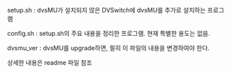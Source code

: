 setup.sh : dvsMU가 설치되지 않은 DVSwitch에 dvsMU를 추가로 설치하는 프로그램

config.sh : setup.sh의 주요 내용을 정리한 프로그램. 현재 특별한 용도는 없음.

dvsmu_ver : dvsMU를 upgrade하면, 필히 이 파일의 내용을 변경하여야 한다.

상세한 내용은 readme 파일 참조
